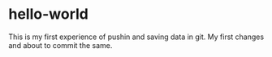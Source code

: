 # hello-world
This is my first experience of pushin and saving data in git.
My first changes and about to commit the same.
